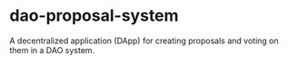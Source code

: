 # dao-proposal-system
A decentralized application (DApp) for creating proposals and voting on them in a DAO system.

